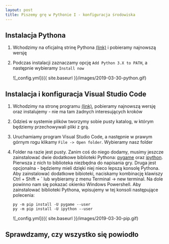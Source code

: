 ```yaml
---
layout: post
title: Piszemy grę w Pythonie I - konfiguracja środowiska
---
```


## Instalacja Pythona

1. Wchodzimy na oficjalną strinę Pythona [(link)](https://www.python.org/) i pobieramy najnowszą wersję
2. Podczas instalacji zaznaczamy opcję `Add Python 3.X to PATH`, a następnie wybieramy `Install now`
   
   ![_config.yml]({{ site.baseurl }}/images/2019-03-30-python.gif)


## Instalacja i konfiguracja Visual Studio Code

1. Wchodzimy na stronę programu [(link)](https://code.visualstudio.com/), pobieramy najnowszą wersję
   oraz instalujemy - nie ma tam żadnych interesujących kroków
2. Gdzieś w systemie plików tworzymy sobie pusty katalog, w którym będziemy przechowywali
   pliki z grą.
3. Uruchamiamy program Visual Studio Code, a następnie w prawym górnym rogu klikamy `File -> Open folder`.
   Wybieramy nasz folder
4. Folder na razie jest pusty. Zanim coś do niego dodamy, musimy jeszcze zainstalować dwie dodatkowe
   biblioteki Pythona: [pygame](https://www.pygame.org/wiki/GettingStarted) oraz [ipython](https://ipython.org/).
   Pierwsza z nich to biblioteka niezbędna do napisania gry. Druga jest opcjonalna - będziemy
   mieli dzięki niej nieco lepszą konsolę Pythona. Aby zainstalować dodatkowe bibioteki, naciskamy
   kombinację klawiszy Ctrl + Shift + ` lub wybieramy z menu Terminal -> new terminal. Na dole powinno
   nam się pokazać okienko Windows Powershell. Aby zainstalować biblioteki Pythona, wpisujemy
   w tej konsoli następujące polecenia:

   ```
   py -m pip install -U pygame --user
   py -m pip install -U ipython --user
   ```

   ![_config.yml]({{ site.baseurl }}/images/2019-03-30-pip.gif)

## Sprawdzamy, czy wszystko się powiodło

